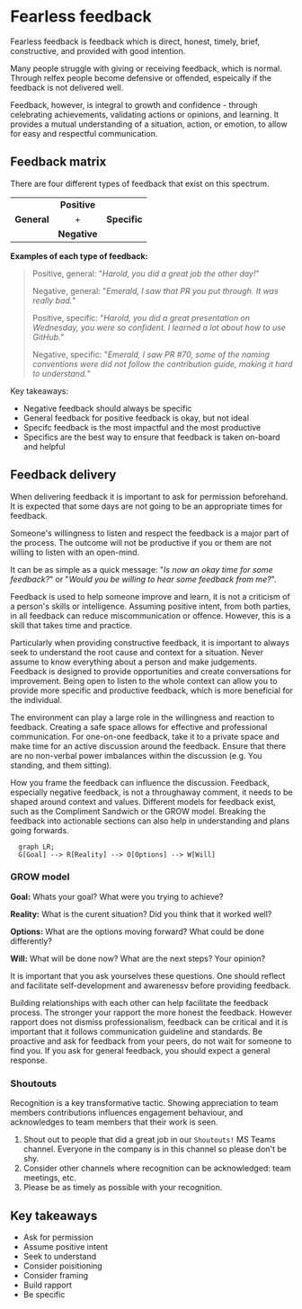 
# Fearless feedback

Fearless feedback is feedback which is direct, honest, timely, brief, constructive, and provided with good intention.

Many people struggle with giving or receiving feedback, which is normal. Through relfex people become defensive or offended, espeically if the feedback is not delivered well.

Feedback, however, is integral to growth and confidence - through celebrating achievements, validating actions or opinions, and learning. It provides a mutual understanding of a situation, action, or emotion, to allow for easy and respectful communication.

## Feedback matrix

There are four different types of feedback that exist on this spectrum.

|             |              |              |
| :---------- | :----------: | -----------: |
|             | **Positive** |
| **General** |      +       | **Specific** |
|             | **Negative** |              |

**Examples of each type of feedback:**

> Positive, general: "_Harold, you did a great job the other day!_"
>
> Negative, general: "_Emerald, I saw that PR you put through. It was really bad._"
>
> Positive, specific: "_Harold, you did a great presentation on Wednesday, you were so confident. I learned a lot about how to use GitHub._"
>
> Negative, specific: "_Emerald, I saw PR #70, some of the naming conventions were did not follow the contribution guide, making it hard to understand._"

Key takeaways:

- Negative feedback should always be specific
- General feedback for positive feedback is okay, but not ideal
- Specifc feedback is the most impactful and the most productive
- Specifics are the best way to ensure that feedback is taken on-board and helpful

## Feedback delivery

When delivering feedback it is important to ask for permission beforehand. It is expected that some days are not going to be an appropriate times for feedback.

Someone's willingness to listen and respect the feedback is a major part of the process. The outcome will not be productive if you or them are not willing to listen with an open-mind.

It can be as simple as a quick message: "_Is now an okay time for some feedback?_" or "_Would you be willing to hear some feedback from me?_".

Feedback is used to help someone improve and learn, it is not a criticism of a person's skills or intelligence. Assuming positive intent, from both parties, in all feedback can reduce miscommunication or offence. However, this is a skill that takes time and practice.

Particularly when providing constructive feedback, it is important to always seek to understand the root cause and context for a situation. Never assume to know everything about a person and make judgements. Feedback is designed to provide opportunities and create conversations for improvement. Being open to listen to the whole context can allow you to provide more specific and productive feedback, which is more beneficial for the individual.

The environment can play a large role in the willingness and reaction to feedback. Creating a safe space allows for effective and professional communication. For one-on-one feedback, take it to a private space and make time for an active discussion around the feedback. Ensure that there are no non-verbal power imbalances within the discussion (e.g. You standing, and them sitting).

How you frame the feedback can influence the discussion. Feedback, especially negative feedback, is not a throughaway comment, it needs to be shaped around context and values. Different models for feedback exist, such as the Compliment Sandwich or the GROW model. Breaking the feedback into actionable sections can also help in understanding and plans going forwards.

```mermaid
  graph LR;
  G[Goal] --> R[Reality] --> O[Options] --> W[Will]
```

### GROW model

**Goal:** Whats your goal? What were you trying to achieve?

**Reality:** What is the curent situation? Did you think that it worked well?

**Options:** What are the options moving forward? What could be done differently?

**Will:** What will be done now? What are the next steps? Your opinion?

It is important that you ask yourselves these questions. One should reflect and facilitate self-development and awarenessv before providing feedback.

Building relationships with each other can help facilitate the feedback process. The stronger your rapport the more honest the feedback. However rapport does not dismiss professionalism, feedback can be critical and it is important that it follows communication guideline and standards. Be proactive and ask for feedback from your peers, do not wait for someone to find you. If you ask for general feedback, you should expect a general response.

### Shoutouts

Recognition is a key transformative tactic. Showing appreciation to team members contributions influences engagement behaviour, and acknowledges to team members that their work is seen.

1. Shout out to people that did a great job in our `Shoutouts!` MS Teams channel. Everyone in the company is in this channel so please don't be shy.
1. Consider other channels where recognition can be acknowledged: team meetings, etc.
1. Please be as timely as possible with your recognition.

## Key takeaways

- Ask for permission
- Assume positive intent
- Seek to understand
- Consider poisitioning
- Consider framing
- Build rapport
- Be specific
